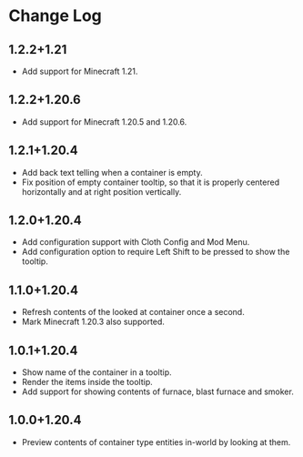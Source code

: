 # Change Log

## 1.2.2+1.21

- Add support for Minecraft 1.21.

## 1.2.2+1.20.6

- Add support for Minecraft 1.20.5 and 1.20.6.

## 1.2.1+1.20.4

- Add back text telling when a container is empty.
- Fix position of empty container tooltip, so that it is properly centered horizontally and at right position vertically.

## 1.2.0+1.20.4

- Add configuration support with Cloth Config and Mod Menu.
- Add configuration option to require Left Shift to be pressed to show the tooltip.

## 1.1.0+1.20.4

- Refresh contents of the looked at container once a second.
- Mark Minecraft 1.20.3 also supported.

## 1.0.1+1.20.4

- Show name of the container in a tooltip.
- Render the items inside the tooltip.
- Add support for showing contents of furnace, blast furnace and smoker.

## 1.0.0+1.20.4

- Preview contents of container type entities in-world by looking at them.
